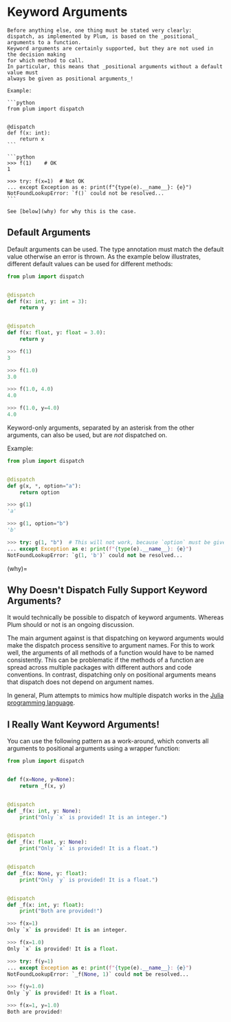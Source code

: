 # Keyword Arguments

````{important}
Before anything else, one thing must be stated very clearly:
dispatch, as implemented by Plum, is based on the _positional_ arguments to a function.
Keyword arguments are certainly supported, but they are not used in the decision making
for which method to call.
In particular, this means that _positional arguments without a default value must
always be given as positional arguments_!

Example:

```python
from plum import dispatch


@dispatch
def f(x: int):
    return x
```

```python
>>> f(1)    # OK
1

>>> try: f(x=1)  # Not OK
... except Exception as e: print(f"{type(e).__name__}: {e}")
NotFoundLookupError: `f()` could not be resolved...
```

See [below](why) for why this is the case.
````

## Default Arguments

Default arguments can be used.
The type annotation must match the default value otherwise an error is thrown.
As the example below illustrates, different default values can be used for
different methods:

```python
from plum import dispatch


@dispatch
def f(x: int, y: int = 3):
    return y


@dispatch
def f(x: float, y: float = 3.0):
    return y
```

```python
>>> f(1)
3

>>> f(1.0)
3.0

>>> f(1.0, 4.0)
4.0

>>> f(1.0, y=4.0)
4.0
```

Keyword-only arguments, separated by an asterisk from the other arguments, can
also be used, but are *not* dispatched on.

Example:

```python
from plum import dispatch


@dispatch
def g(x, *, option="a"):
    return option
```

```python
>>> g(1)
'a'

>>> g(1, option="b")
'b'

>>> try: g(1, "b")  # This will not work, because `option` must be given as a keyword.
... except Exception as e: print(f"{type(e).__name__}: {e}")
NotFoundLookupError: `g(1, 'b')` could not be resolved...
```

(why)=
## Why Doesn't Dispatch Fully Support Keyword Arguments?

It would technically be possible to dispatch of keyword arguments.
Whereas Plum should or not is an ongoing discussion.

The main argument against is that dispatching on keyword arguments
would make the dispatch process sensitive to argument names.
For this to work well, the arguments of all methods of a function would
have to be named consistently.
This can be problematic if the methods of a function are spread across
multiple packages with different authors and code conventions.
In contrast, dispatching only on positional arguments means that
dispatch does not depend on argument names.

In general, Plum attempts to mimics how multiple dispatch works in the
[Julia programming language](https://docs.julialang.org/en/).

## I Really Want Keyword Arguments!

You can use the following pattern as a work-around,
which converts all arguments to positional arguments using a wrapper function:

```python
from plum import dispatch


def f(x=None, y=None):
    return _f(x, y)


@dispatch
def _f(x: int, y: None):
    print("Only `x` is provided! It is an integer.")


@dispatch
def _f(x: float, y: None):
    print("Only `x` is provided! It is a float.")


@dispatch
def _f(x: None, y: float):
    print("Only `y` is provided! It is a float.")


@dispatch
def _f(x: int, y: float):
    print("Both are provided!")
```

```python
>>> f(x=1)
Only `x` is provided! It is an integer.

>>> f(x=1.0)
Only `x` is provided! It is a float.

>>> try: f(y=1)
... except Exception as e: print(f"{type(e).__name__}: {e}")
NotFoundLookupError: `_f(None, 1)` could not be resolved...

>>> f(y=1.0)
Only `y` is provided! It is a float.

>>> f(x=1, y=1.0)
Both are provided!
```
